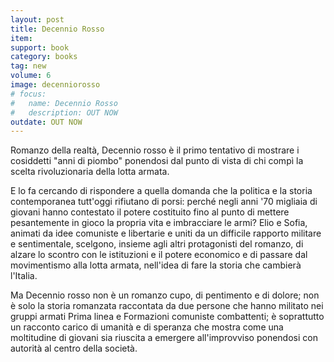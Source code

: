 ```yaml
---
layout: post
title: Decennio Rosso 
item: 
support: book
category: books
tag: new
volume: 6
image: decenniorosso
# focus:
#   name: Decennio Rosso
#   description: OUT NOW
outdate: OUT NOW
---
```


Romanzo della realtà, Decennio rosso è il primo tentativo di mostrare i cosiddetti "anni di piombo" ponendosi dal punto di vista di chi compì la scelta rivoluzionaria della lotta armata.

E lo fa cercando di rispondere a quella domanda che la politica e la storia contemporanea tutt'oggi rifiutano di porsi: perché negli anni '70 migliaia di giovani hanno contestato il potere costituito fino al punto di mettere pesantemente in gioco la propria vita e imbracciare le armi? Elio e Sofia, animati da idee comuniste e libertarie e uniti da un difficile rapporto militare e sentimentale, scelgono, insieme agli altri protagonisti del romanzo, di alzare lo scontro con le istituzioni e il potere economico e di passare dal movimentismo alla lotta armata, nell'idea di fare la storia che cambierà l'Italia. 

Ma Decennio rosso non è un romanzo cupo, di pentimento e di dolore; non è solo la storia romanzata raccontata da due persone che hanno militato nei gruppi armati Prima linea e Formazioni comuniste combattenti; è soprattutto un racconto carico di umanità e di speranza che mostra come una moltitudine di giovani sia riuscita a emergere all'improvviso ponendosi con autorità al centro della società.

